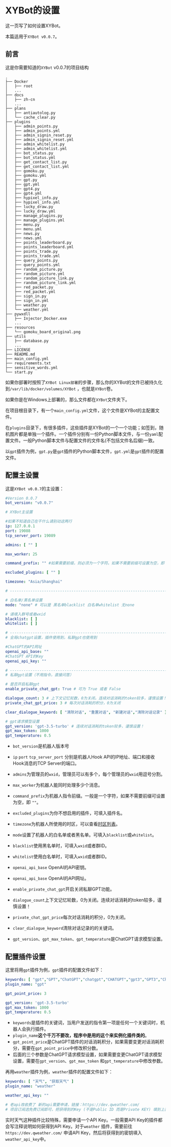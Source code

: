# XYBot的设置

这一页写了如何设置XYBot。

本篇适用于`XYBot v0.0.7`。

## 前言

这是你需要知道的`XYBot` v0.0.7的项目结构

```
.
├── Docker
│   ├── root
│   ...
├── docs
│   ├── zh-cn
│   ...
├── plans
│   ├── antiautolog.py
│   └── cache_clear.py
├── plugins
│   ├── admin_points.py
│   ├── admin_points.yml
│   ├── admin_signin_reset.py
│   ├── admin_signin_reset.yml
│   ├── admin_whitelist.py
│   ├── admin_whitelist.yml
│   ├── bot_status.py
│   ├── bot_status.yml
│   ├── get_contact_list.py
│   ├── get_contact_list.yml
│   ├── gomoku.py
│   ├── gomoku.yml
│   ├── gpt.py
│   ├── gpt.yml
│   ├── gpt4.py
│   ├── gpt4.yml
│   ├── hypixel_info.py
│   ├── hypixel_info.yml
│   ├── lucky_draw.py
│   ├── lucky_draw.yml
│   ├── manage_plugins.py
│   ├── manage_plugins.yml
│   ├── menu.py
│   ├── menu.yml
│   ├── news.py
│   ├── news.yml
│   ├── points_leaderboard.py
│   ├── points_leaderboard.yml
│   ├── points_trade.py
│   ├── points_trade.yml
│   ├── query_points.py
│   ├── query_points.yml
│   ├── random_picture.py
│   ├── random_picture.yml
│   ├── random_picture_link.py
│   ├── random_picture_link.yml
│   ├── red_packet.py
│   ├── red_packet.yml
│   ├── sign_in.py
│   ├── sign_in.yml
│   ├── weather.py
│   └── weather.yml
├── pywxdll
│   ├── Injector_Docker.exe
│   ...
├── resources
│   └── gomoku_board_original.png
├── utils
│   ├── database.py
│   ...
├── LICENSE
├── README.md
├── main_config.yml
├── requirements.txt
├── sensitive_words.yml
└── start.py
```

如果你部署时按照了`XYBot Linux部署`的步骤，那么你的XYBot的文件已被持久化到`/var/lib/docker/volumes/XYBot`
，也就是`XYBot`卷。

如果你是在Windows上部署的，那么文件都在`XYBot`文件夹下。

在项目根目录下，有一个`main_config.yml`文件，这个文件是XYBot的主配置文件。

在`plugins`目录下，有很多插件，这些插件是XYBot的一个一个功能；如签到，随机图片都是单独一个插件。一个插件分别有一份Python脚本文件，与一份`yaml`配置文件。一般Python脚本文件与配置文件的文件名(不包括文件名后缀)一致。

以`gpt`插件为例，`gpt.py`是`gpt`插件的Python脚本文件，`gpt.yml`是`gpt`插件的配置文件。

## 配置主设置

这是`XYBot v0.0.7`的主设置：

```yaml
#Version 0.0.7
bot_version: "v0.0.7"

# XYBot主设置

#如果不知道自己在干什么请别动这两行
ip: 127.0.0.1
port: 19088
tcp_server_port: 19089

admins: [ "" ]

max_worker: 25

command_prefix: "" #如果需要前缀，则必须为一个字符。如果不需要前缀可设置为空，即 ""。

excluded_plugins: [ "" ]

timezone: "Asia/Shanghai"

# ------------------------------------------------------------------------------ #

# 白名单/黑名单设置
mode: "none" # 可以是 黑名单blacklist 白名单whitelist 无none

# 请填入群号或者wxid
blacklist: [ ]
whitelist: [ ]

# ------------------------------------------------------------------------------ #
# 全局chatgpt设置，插件使用到，私聊gpt也使用到

#ChatGPT的API网址
openai_api_base: ""
#ChatGPT API的Key
openai_api_key: ""

# ------------------------------------------------------------------------------ #
# 私聊gpt设置（不用指令，直接问答）

# 是否开启私聊gpt
enable_private_chat_gpt: True # 可为 True 或者 False

dialogue_count: 3 # 上下文记忆轮数，0为关闭。连续对话消耗的token较多，谨慎设置！
private_chat_gpt_price: 3 # 每次对话消耗的积分，0为关闭

clear_dialogue_keyword: [ "清除对话", "重置对话", "新建对话","清除对话记录" ]

# gpt请求模型设置
gpt_version: 'gpt-3.5-turbo' # 连续对话消耗的token较多，谨慎设置！
gpt_max_token: 1000
gpt_temperature: 0.5
```

- `bot_version`是机器人版本号
- `ip` `port` `tcp_server_port` 分别是机器人Hook API的IP地址、端口和接收Hook消息的TCP Server的端口。
- `admins`为管理员的`wxid`，管理员可以有多个，每个管理员的`wxid`用逗号分割。
- `max_worker`为机器人能同时处理多少个消息。
- `command_prefix`为机器人指令前缀。一般是一个字符，如果不需要前缀可设置为空，即 `""`。
- `excluded_plugins`为你不想启用的插件，可填入插件名。
- `timezone`为机器人所使用的时区，可以查看[时区列表](https://en.wikipedia.org/wiki/List_of_tz_database_time_zones)。

- `mode`设置了机器人的白名单或者黑名单。可填入`blacklist`或`whitelist`。
- `blacklist`使用黑名单时，可填入`wxid`或者群ID。
- `whitelist`使用白名单时，可填入`wxid`或者群ID。

- `openai_api_base` OpenAI的API密钥。
- `openai_api_base` OpenAI的API网址。

- `enable_private_chat_gpt`开启关闭私聊GPT功能。
- `dialogue_count`上下文记忆轮数，0为关闭。连续对话消耗的token较多，谨慎设置！
- `private_chat_gpt_price`每次对话消耗的积分，0为关闭。
- `clear_dialogue_keyword`清除对话记录的的关键词。
- `gpt_version`、`gpt_max_token`、`gpt_temperature`是ChatGPT请求模型设置。

## 配置插件设置

这里将用`gpt`插件为例，`gpt`插件的配置文件如下：

```yaml
keywords: [ "gpt","GPT","ChatGPT","chatgpt","CHATGPT","gpt3","GPT3","ChatGPT3","chatgpt3","CHATGPT3","gpt3.5","GPT3.5","ChatGPT3.5","chatgpt3.5","CHATGPT3.5" ]
plugin_name: "gpt"

gpt_point_price: 3

gpt_version: 'gpt-3.5-turbo'
gpt_max_token: 1000
gpt_temperature: 0.5
```

- `keywords`是插件的关键词，当用户发送的指令第一项是任何一个关键词时，机器人会执行插件。
- `plugin_name`**这个千万不要改，程序中是用的这个来实例化插件类的**。
- `gpt_point_price`是ChatGPT插件的对话消耗积分，如果需要变更对话消耗积分，需要在`gpt_point_price`中修改积分数。
- 后面的三个参数是ChatGPT请求模型设置，如果需要变更ChatGPT请求模型设置，需要在`gpt_version`、`gpt_max_token`
  和`gpt_temperature`中修改参数。

再用`weather`插件为例，`weather`插件的配置文件如下：

```yaml
keywords: [ "天气", "获取天气" ]
plugin_name: "weather"

weather_api_key: ""

# 老api改收费了 新的api需要申请，链接：https://dev.qweather.com/
# 项目订阅选免费订阅即可，把获得到的Key (不是Public ID 而是Private KEY) 填到上面引号中
```

实时天气这种插件比较特殊，需要申请一个API Key。一般需要API Key的插件都会写注释说明如何获得到API Key。对于`weather`
插件，需要前往`https://dev.qweather.com/` 申请API Key，然后将获得到的密钥填入`weather_api_key`中。